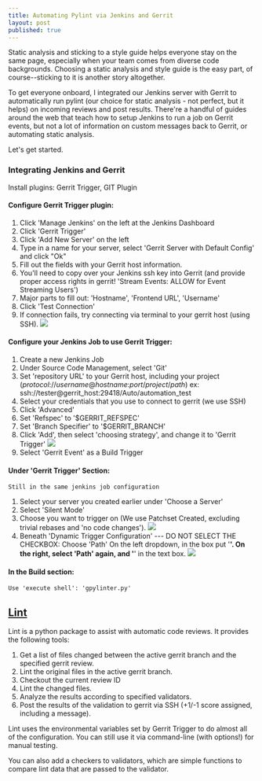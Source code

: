 ```yaml
---
title: Automating Pylint via Jenkins and Gerrit
layout: post
published: true
---
```


Static analysis and sticking to a style guide helps everyone stay on the same page, especially when your team comes from diverse code backgrounds. Choosing a static analysis and style guide is the easy part, of course--sticking to it is another story altogether.

To get everyone onboard, I integrated our Jenkins server with Gerrit to automatically run pylint (our choice for static analysis - not perfect, but it helps) on incoming reviews and post results. There're a handful of guides around the web that teach how to setup Jenkins to run a job on Gerrit events, but not a lot of information on custom messages back to Gerrit, or automating static analysis.

Let's get started.

### Integrating Jenkins and Gerrit
Install plugins: Gerrit Trigger, GIT Plugin

#### Configure Gerrit Trigger plugin:

1. Click 'Manage Jenkins' on the left at the Jenkins Dashboard
2. Click 'Gerrit Trigger'
3. Click 'Add New Server' on the left
4. Type in a name for your server, select 'Gerrit Server with Default Config' and click "Ok"
5. Fill out the fields with your Gerrit host information. 
6. You'll need to copy over your Jenkins ssh key into Gerrit (and provide proper access rights in gerrit! 'Stream Events: ALLOW for Event Streaming Users')
7. Major parts to fill out: 'Hostname', 'Frontend URL', 'Username'
8. Click 'Test Connection'
9. If connection fails, try connecting via terminal to your gerrit host (using SSH).
![](http://i.imgur.com/QUM1zz0.png)   
   
  
#### Configure your Jenkins Job to use Gerrit Trigger:
1. Create a new Jenkins Job
2. Under Source Code Management, select 'Git'
3. Set 'repository URL' to your Gerrit host, including your project
	(_protocol_://_username_@_hostname_:_port_/_project_/_path_)
       ex: ssh://tester@gerrit_host:29418/Auto/automation_test
4. Select your credentials that you use to connect to gerrit (we use SSH)
5. Click 'Advanced'
6. Set 'Refspec' to '$GERRIT_REFSPEC'
7. Set 'Branch Specifier' to '$GERRIT_BRANCH'
8. Click 'Add', then select 'choosing strategy', and change it to 'Gerrit Trigger'
![](http://i.imgur.com/jmexAle.png)        
9. Select 'Gerrit Event' as a Build Trigger

#### Under 'Gerrit Trigger' Section:
    Still in the same jenkins job configuration
1. Select your server you created earlier under 'Choose a Server'
2. Select 'Silent Mode'
3. Choose you want to trigger on (We use Patchset Created, excluding trivial rebases and 'no code changes'). 
![](http://i.imgur.com/tR08BFM.png)
4. Beneath 'Dynamic Trigger Configuration' --- DO NOT SELECT THE CHECKBOX:
        Choose 'Path' On the left dropdown, in the box put '**'. On the right, select 'Path' again,   and '**' in the text box. 
 ![](http://i.imgur.com/AkzmSCV.png)
 
#### In the Build section:
    Use 'execute shell': 'gpylinter.py'
        
## [Lint](https://github.com/astraw38/Lint)
Lint is a python package to assist with automatic code reviews. It provides the following tools:

1. Get a list of files changed between the active gerrit branch and the specified gerrit review.
2. Lint the original files in the active gerrit branch.
3. Checkout the current review ID
4. Lint the changed files. 
5. Analyze the results according to specified validators.
6. Post the results of the validation to gerrit via SSH (+1/-1 score assigned, including a message). 

Lint uses the environmental variables set by Gerrit Trigger to do almost all of the configuration. You can still use it via command-line (with options!) for manual testing. 


You can also add a checkers to validators, which are simple functions to compare lint data that are passed to the validator.

